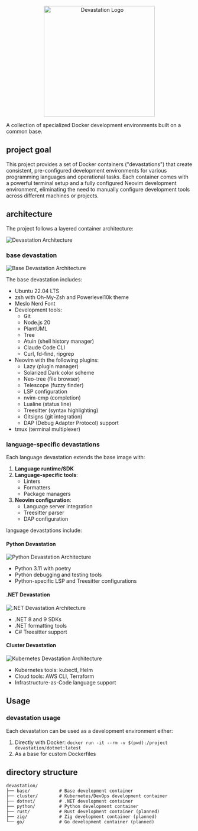 <p align="center">
  <img src="assets/devastation_logo.png" alt="Devastation Logo" width="300">
</p>

A collection of specialized Docker development environments built on a common base.

## project goal

This project provides a set of Docker containers ("devastations") that create consistent, pre-configured development environments for various programming languages and operational tasks. Each container comes with a powerful terminal setup and a fully configured Neovim development environment, eliminating the need to manually configure development tools across different machines or projects.

## architecture

The project follows a layered container architecture:

![Devastation Architecture](docs/devastation_architecture.svg)

### base devastation

![Base Devastation Architecture](docs/base_architecture.svg)

The base devastation includes:

- Ubuntu 22.04 LTS
- zsh with Oh-My-Zsh and Powerlevel10k theme
- Meslo Nerd Font
- Development tools:
  - Git 
  - Node.js 20
  - PlantUML
  - Tree
  - Atuin (shell history manager)
  - Claude Code CLI
  - Curl, fd-find, ripgrep
- Neovim with the following plugins:
  - Lazy (plugin manager)
  - Solarized Dark color scheme
  - Neo-tree (file browser)
  - Telescope (fuzzy finder)
  - LSP configuration
  - nvim-cmp (completion)
  - Lualine (status line)
  - Treesitter (syntax highlighting)
  - Gitsigns (git integration)
  - DAP (Debug Adapter Protocol) support
- tmux (terminal multiplexer)

### language-specific devastations

Each language devastation extends the base image with:

1. **Language runtime/SDK**
2. **Language-specific tools**:
   - Linters
   - Formatters 
   - Package managers
3. **Neovim configuration**:
   - Language server integration
   - Treesitter parser
   - DAP configuration

language devastations include:

#### Python Devastation
![Python Devastation Architecture](docs/python_architecture.svg)
- Python 3.11 with poetry
- Python debugging and testing tools
- Python-specific LSP and Treesitter configurations

#### .NET Devastation
![.NET Devastation Architecture](docs/dotnet_architecture.svg)
- .NET 8 and 9 SDKs
- .NET formatting tools
- C# Treesitter support

#### Cluster Devastation
![Kubernetes Devastation Architecture](docs/cluster_architecture.svg)
- Kubernetes tools: kubectl, Helm
- Cloud tools: AWS CLI, Terraform
- Infrastructure-as-Code language support

## Usage

### devastation usage

Each devastation can be used as a development environment either:
1. Directly with Docker: `docker run -it --rm -v $(pwd):/project devastation/dotnet:latest`
2. As a base for custom Dockerfiles

## directory structure

```
devastation/
├── base/           # Base development container
├── cluster/        # Kubernetes/DevOps development container
├── dotnet/         # .NET development container
├── python/         # Python development container
├── rust/           # Rust development container (planned)
├── zig/            # Zig development container (planned)
└── go/             # Go development container (planned)
```
